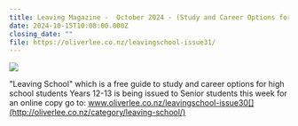 ```yaml
---
title: Leaving Magazine -  October 2024 - (Study and Career Options for Year 12 - 13)
date: 2024-10-15T10:08:00.000Z
closing_date: ""
file: https://oliverlee.co.nz/leavingschool-issue31/
---
```

![](https://res.cloudinary.com/whanganuihigh/image/upload/v1728940066/Careers%20and%20Vocational/Leaving_School_Magazine_-_Issue_31.jpg)

"Leaving School" which is a free guide to study and career options for high school students Years 12-13 is being issued to Senior students this week for an online copy go to: www.oliverlee.co.nz/leavingschool-issue30[](http://oliverlee.co.nz/category/leaving-school/)
